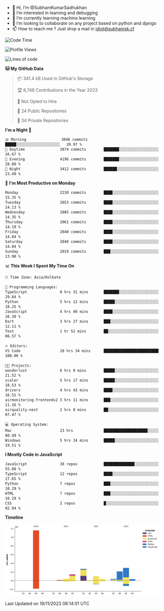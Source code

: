 - 👋 Hi, I’m @SubhamKumarSadhukhan
- 👀 I’m interested in learning and debugging
- 🌱 I’m currently learning machine learning
- 💞️ I’m looking to collaborate on any project based on python and django
- 📫 How to reach me ?
      Just drop a mail in idiot@subhamsk.cf

<!---
SubhamKumarSadhukhan/SubhamKumarSadhukhan is a ✨ special ✨ repository because its `README.md` (this file) appears on your GitHub profile.
You can click the Preview link to take a look at your changes.
--->


<!--START_SECTION:waka-->
![Code Time](http://img.shields.io/badge/Code%20Time-1%2C685%20hrs%204%20mins-blue)

![Profile Views](http://img.shields.io/badge/Profile%20Views-0-blue)

![Lines of code](https://img.shields.io/badge/From%20Hello%20World%20I%27ve%20Written-2.3%20million%20lines%20of%20code-blue)

**🐱 My GitHub Data** 

> 📦 341.4 kB Used in GitHub's Storage 
 > 
> 🏆 8,748 Contributions in the Year 2023
 > 
> 🚫 Not Opted to Hire
 > 
> 📜 24 Public Repositories 
 > 
> 🔑 34 Private Repositories 
 > 
**I'm a Night 🦉** 

```text
🌞 Morning                3046 commits        █████░░░░░░░░░░░░░░░░░░░░   20.97 % 
🌆 Daytime                3874 commits        ███████░░░░░░░░░░░░░░░░░░   26.67 % 
🌃 Evening                4196 commits        ███████░░░░░░░░░░░░░░░░░░   28.88 % 
🌙 Night                  3412 commits        ██████░░░░░░░░░░░░░░░░░░░   23.49 % 
```
📅 **I'm Most Productive on Monday** 

```text
Monday                   2230 commits        ████░░░░░░░░░░░░░░░░░░░░░   15.35 % 
Tuesday                  2053 commits        ████░░░░░░░░░░░░░░░░░░░░░   14.13 % 
Wednesday                2085 commits        ████░░░░░░░░░░░░░░░░░░░░░   14.35 % 
Thursday                 2061 commits        ████░░░░░░░░░░░░░░░░░░░░░   14.19 % 
Friday                   2040 commits        ████░░░░░░░░░░░░░░░░░░░░░   14.04 % 
Saturday                 2040 commits        ████░░░░░░░░░░░░░░░░░░░░░   14.04 % 
Sunday                   2019 commits        ███░░░░░░░░░░░░░░░░░░░░░░   13.90 % 
```


📊 **This Week I Spent My Time On** 

```text
🕑︎ Time Zone: Asia/Kolkata

💬 Programming Languages: 
TypeScript               8 hrs 31 mins       ███████░░░░░░░░░░░░░░░░░░   29.84 % 
Python                   5 hrs 12 mins       █████░░░░░░░░░░░░░░░░░░░░   18.25 % 
JavaScript               4 hrs 40 mins       ████░░░░░░░░░░░░░░░░░░░░░   16.38 % 
Dart                     3 hrs 27 mins       ███░░░░░░░░░░░░░░░░░░░░░░   12.11 % 
Text                     1 hr 52 mins        ██░░░░░░░░░░░░░░░░░░░░░░░   06.57 % 

🔥 Editors: 
VS Code                  28 hrs 34 mins      █████████████████████████   100.00 % 

🐱‍💻 Projects: 
wonderlust               6 hrs 9 mins        █████░░░░░░░░░░░░░░░░░░░░   21.52 % 
scaler                   5 hrs 17 mins       █████░░░░░░░░░░░░░░░░░░░░   18.53 % 
drivers                  4 hrs 43 mins       ████░░░░░░░░░░░░░░░░░░░░░   16.51 % 
airmonitoring-frontendv2 3 hrs 11 mins       ███░░░░░░░░░░░░░░░░░░░░░░   11.16 % 
airquality-nest          2 hrs 8 mins        ██░░░░░░░░░░░░░░░░░░░░░░░   07.47 % 

💻 Operating System: 
Mac                      23 hrs              ████████████████████░░░░░   80.49 % 
Windows                  5 hrs 34 mins       █████░░░░░░░░░░░░░░░░░░░░   19.51 % 
```

**I Mostly Code in JavaScript** 

```text
JavaScript               38 repos            ██████████████░░░░░░░░░░░   55.88 % 
TypeScript               12 repos            ████░░░░░░░░░░░░░░░░░░░░░   17.65 % 
Python                   7 repos             ███░░░░░░░░░░░░░░░░░░░░░░   10.29 % 
HTML                     7 repos             ███░░░░░░░░░░░░░░░░░░░░░░   10.29 % 
CSS                      2 repos             █░░░░░░░░░░░░░░░░░░░░░░░░   02.94 % 
```



**Timeline**

![Lines of Code chart](https://raw.githubusercontent.com/SubhamKumarSadhukhan/SubhamKumarSadhukhan/main/assets/bar_graph.png)


 Last Updated on 19/11/2023 08:14:01 UTC
<!--END_SECTION:waka-->
